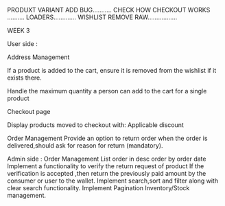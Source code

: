 <!-- ------------------------------------------------------------------------------------------------------------------------------------------ -->
<!-- Search need to done from backend in shop -->
<!-- Crop image -->

PRODUXT VARIANT ADD BUG...........
CHECK HOW CHECKOUT WORKS ..........
LOADERS.............
WISHLIST REMOVE RAW.................


WEEK 3

User side :



Address Management

 


If a product is added to the cart, ensure it is removed from the wishlist if it exists there.

Handle the maximum quantity a person can add to the cart for a single product

Checkout page
    
Display products moved to checkout with:
Applicable discount

Order Management
Provide an option to return order when the order is delivered,should ask for reason for return (mandatory).

Admin side :
Order Management
List order in desc order by order date
Implement a functionality to verify the return request of product
If the verification is accepted ,then return the previously paid amount by the consumer or user to the wallet.
Implement search,sort and filter along with clear search functionality.
Implement Pagination
Inventory/Stock management.
